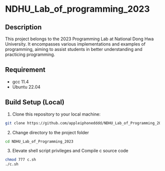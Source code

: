 # NDHU_Lab_of_programming_2023

## Description
This project belongs to the 2023 Programming Lab at National Dong Hwa University. It encompasses various implementations and examples of programming, aiming to assist students in better understanding and practicing programming.

## Requirement
- gcc 11.4
- Ubuntu 22.04

## Build Setup (Local)
1. Clone this repository to your local machine:
```bash
git clone https://github.com/appleiphonedddd/NDHU_Lab_of_Programming_2023.git
```

2. Change directory to the project folder
```bash
cd NDHU_Lab_of_Programming_2023
```

3. Elevate shell script privileges and Compile c source code
```bash
chmod 777 c.sh
./c.sh
```

